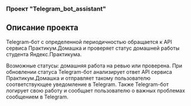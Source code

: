 ### Проект "Telegram_bot_assistant"

## Описание проекта
Telegram-бот с определенной периодичностью обращается к API сервиса Практикум.Домашка и проверяет статус домашней работы студента Яндекс.Практикума. 

Возможные статусы: домашняя работа на ревью или проверена. 
При обновлении статуса Telegram-бот анализирует ответ API сервиса Практикум.Домашка и отправляет такому пользователю соответствующее уведомление в Telegram. 
Также Telegram-бот логирует свою работу и сообщает пользователю о важных проблемах сообщением в Telegram. 
